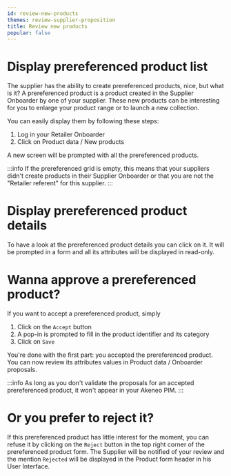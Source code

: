 ```yaml
---
id: review-new-products
themes: review-supplier-proposition
title: Review new products
popular: false
---
```


# Display prereferenced product list

The supplier has the ability to create prereferenced products, nice, but what is it? A prereferenced product is a product created in the Supplier Onboarder by one of your supplier. These new products can be interesting for you to enlarge your product range or to launch a new collection.

You can easily display them by following these steps:
1. Log in your Retailer Onboarder
1. Click on Product data / New products

A new screen will be prompted with all the prereferenced products.

:::info
If the prereferenced grid is empty, this means that your suppliers didn't create products in their Supplier Onboarder or that you are not the "Retailer referent" for this supplier.
:::

# Display prereferenced product details

To have a look at the prereferenced product details you can click on it. It will be prompted in a form and all its attributes will be displayed in read-only.

# Wanna approve a prereferenced product?

If you want to accept a prereferenced product, simply
1. Click on the `Accept` button
1. A pop-in is prompted to fill in the product identifier and its category
1. Click on `Save`

You're done with the first part: you accepted the prereferenced product. You can now review its attributes values in Product data / Onboarder proposals.

:::info
As long as you don't validate the proposals for an accepted prereferenced product, it won't appear in your Akeneo PIM.
:::


# Or you prefer to reject it?

If this prereferenced product has little interest for the moment, you can refuse it by clicking on the `Reject` button in the top right corner of the prereferenced product form. The Supplier will be notified of your review and the mention `Rejected` will be displayed in the Product form header in his User Interface.
